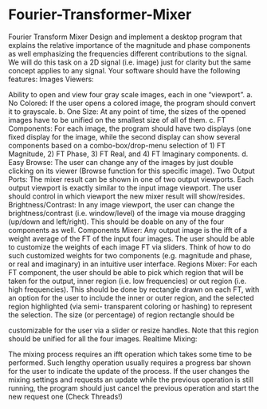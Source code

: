 # Fourier-Transformer-Mixer

Fourier Transform Mixer Design and implement a desktop program that explains the relative importance of the magnitude and phase components as well emphasizing the frequencies different contributions to the signal. We will do this task on a 2D signal (i.e. image) just for clarity but the same concept applies to any signal. Your software should have the following features: Images Viewers:

Ability to open and view four gray scale images, each in one “viewport”. a. No Colored: If the user opens a colored image, the program should convert it to grayscale. b. One Size: At any point of time, the sizes of the opened images have to be unified on the smallest size of all of them. c. FT Components: For each image, the program should have two displays (one fixed display for the image, while the second display can show several components based on a combo-box/drop-menu selection of 1) FT Magnitude, 2) FT Phase, 3) FT Real, and 4) FT Imaginary components. d. Easy Browse: The user can change any of the images by just double clicking on its viewer (Browse function for this specific image).
Two Output Ports: The mixer result can be shown in one of two output viewports. Each output viewport is exactly similar to the input image viewport. The user should control in which viewport the new mixer result will show/resides.
Brightness/Contrast: In any image viewport, the user can change the brightness/contrast (i.e. window/level) of the image via mouse dragging (up/down and left/right). This should be doable on any of the four components as well. Components Mixer:
Any output image is the ifft of a weight average of the FT of the input four images. The user should be able to customize the weights of each image FT via sliders. Think of how to do such customized weights for two components (e.g. magnitude and phase, or real and imaginary) in an intuitive user interface. Regions Mixer:
For each FT component, the user should be able to pick which region that will be taken for the output, inner region (i.e. low frequencies) or out region (i.e. high frequencies). This should be done by rectangle drawn on each FT, with
an option for the user to include the inner or outer region, and the selected region highlighted (via semi- transparent coloring or hashing) to represent the selection. The size (or percentage) of region rectangle should be

customizable for the user via a slider or resize handles. Note that this region should be unified for all the four images. Realtime Mixing:

The mixing process requires an ifft operation which takes some time to be performed. Such lengthy operation usually requires a progress bar shown for the user to indicate the update of the process.
If the user changes the mixing settings and requests an update while the previous operation is still running, the program should just cancel the previous operation and start the new request one (Check Threads!)

